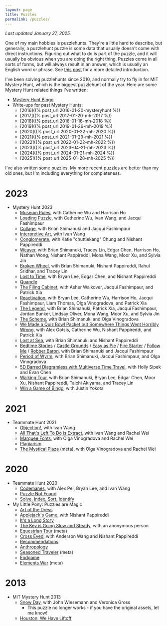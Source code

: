 ```yaml
---
layout: page
title: Puzzles
permalink: /puzzles/
---
```


*Last updated January 27, 2025.*

One of my main hobbies is puzzlehunts. They're a little hard to describe,
but generally, a puzzlehunt puzzle is some data that usually
doesn't come with direct instructions. Figuring out what to do is part of the
puzzle, and it will usually be obvious when you are doing the right thing.
Puzzles come in all sorts of forms, but will always result in an answer, which is
usually an English word or phrase. See [this post](https://blog.vero.site/post/puzzlehunts)
for a more detailed introduction.

I've been solving puzzlehunts since 2010, and normally try to fly in for MIT Mystery Hunt, which is the biggest puzzlehunt of the year.
Here are some Mystery Hunt related things I've written:

* [Mystery Hunt Bingo](https://www.alexirpan.com/mystery-hunt-bingo/)
* Write-ups for past Mystery Hunts:
    * [2016]({% post_url 2016-01-20-mysteryhunt %})
    * [2017]({% post_url 2017-01-20-mh-2017 %})
    * [2018]({% post_url 2018-01-18-mh-2018 %})
    * [2019]({% post_url 2019-01-26-mh-2019 %})
    * [2020]({% post_url 2020-01-22-mh-2020 %})
    * [2021]({% post_url 2021-01-29-mh-2021 %})
    * [2022]({% post_url 2022-01-22-mh-2022 %})
    * [2023]({% post_url 2023-04-21-mh-2023 %})
    * [2024]({% post_url 2024-01-21-mh-2024 %})
    * [2025]({% post_url 2025-01-28-mh-2025 %})

I've also written some puzzles.
My more recent puzzles are better than my old ones, but I'm including everything for
completeness.

# 2023

* Mystery Hunt 2023
    * [Museum Rules](https://puzzles.mit.edu/2023/interestingthings.museum/puzzles/museum-rules), with Catherine Wu and Harrison Ho
    * [Loading Puzzle](https://puzzles.mit.edu/2023/interestingthings.museum/solutions/undefined), with Catherine Wu, Ivan Wang, and Jacqui Fashimpaur
    * [Collage](https://puzzles.mit.edu/2023/interestingthings.museum/puzzles/collage), with Brian Shimanuki and Jacqui Fashimpaur
    * [Interpretive Art](https://puzzles.mit.edu/2023/interestingthings.museum/puzzles/interpretive-art), with Ivan Wang
    * [Conglomerate](https://puzzles.mit.edu/2023/interestingthings.museum/puzzles/conglomerate), with Katie "chuttiekang" Chung and Nishant Pappireddi
    * [Weaver](https://puzzles.mit.edu/2023/interestingthings.museum/puzzles/weaver), with Brian Shimanuki, Tracey Lin, Edgar Chen, Harrison Ho, Nathan Wong, Nishant Pappireddi, Mona Wang, Moor Xu, and Sylvia Jin
    * [Broken Wheel](https://puzzles.mit.edu/2023/puzzlefactory.place/basement/broken-wheel), with Brian Shimanuki, Nishant Pappireddi, Rahul Sridhar, and Tracey Lin
    * [Lost to Time](https://puzzles.mit.edu/2023/puzzlefactory.place/basement/lost-to-time), with Bryan Lee, Edgar Chen, and Nishant Pappireddi
    * [Quandle](https://puzzles.mit.edu/2023/puzzlefactory.place/office/quandle)
    * [The Filing Cabinet](https://puzzles.mit.edu/2023/puzzlefactory.place/office/the-filing-cabinet), with Asher Walkover, Jacqui Fashimpaur, and Patrick Xia
    * [Reactivation](https://puzzles.mit.edu/2023/puzzlefactory.place/factory-floor/reactivation), with Bryan Lee, Catherine Wu, Harrison Ho, Jacqui Fashimpaur, Liam Thomas, Olga Vinogradova, and Patrick Xia
    * [The Legend](https://puzzles.mit.edu/2023/puzzlefactory.place/puzzles/the-legend), with Brian Shimanuki, Patrick Xia, Jacqui Fashimpaur, Jordan Bunker, Lindsay Oliver, Mona Wang, Moor Xu, and Sylvia Jin
    * [The Scheme](https://puzzles.mit.edu/2023/puzzlefactory.place/puzzles/the-scheme), with Brian Shimanuki and Olga Vinogradova
    * [We Made a Quiz Bowl Packet but Somewhere Things Went Horribly Wrong](https://puzzles.mit.edu/2023/puzzlefactory.place/puzzles/we-made-a-quiz-bowl-packet-but-somewhere-things-went-horribly-wrong), with Alex Gotsis, Catherine Wu, Nishant Pappireddi, and Patrick Xia
    * [Lost at Sea](https://puzzles.mit.edu/2023/puzzlefactory.place/puzzles/lost-at-sea), with Brian Shimanuki and Nishant Pappireddi
    * [Bedtime Stories](https://puzzles.mit.edu/2023/puzzlefactory.place/puzzles/bedtime-stories) / [Castle Grounds](https://puzzles.mit.edu/2023/puzzlefactory.place/puzzles/castle-grounds) / [Easy as Pie](https://puzzles.mit.edu/2023/puzzlefactory.place/puzzles/easy-as-pie) / [Fire Starter](https://puzzles.mit.edu/2023/puzzlefactory.place/puzzles/fire-starter) / [Follow Me](https://puzzles.mit.edu/2023/puzzlefactory.place/puzzles/follow-me) / [Robber Baron](https://puzzles.mit.edu/2023/puzzlefactory.place/puzzles/robber-baron), with Brian Shimanuki and Jacqui Fashimpaur
    * [Period of Wyrm](https://puzzles.mit.edu/2023/puzzlefactory.place/factory-floor/period-of-wyrm), with Brian Shimanuki, Jacqui Fashimpaur, and Olga Vinogradova
    * [5D Barred Diagramless with Multiverse Time Travel](https://puzzles.mit.edu/2023/puzzlefactory.place/puzzles/5d-barred-diagramless-with-multiverse-time-travel), with Holly Sipek and Evan Chen
    * [Walking Tour](https://puzzles.mit.edu/2023/puzzlefactory.place/puzzles/walking-tour), with Brian Shimanuki, Bryan Lee, Edgar Chen, Moor Xu, Nishant Pappireddi, Taichi Akiyama, and Tracey Lin
    * [Win a Game of Bingo](https://puzzles.mit.edu/2023/puzzlefactory.place/puzzles/win-a-game-of-bingo), with Justin Yokota

# 2021

* Teammate Hunt 2021
    * [Objection!](https://teammatehunt.com/puzzles/objection), with Ivan Wang
    * [All That's Left To Do is Extract](https://teammatehunt.com/puzzles/all-thats-left-to-do-is-extract), with Ivan Wang and Rachel Wei
    * [Marquee Fonts](https://teammatehunt.com/puzzles/marquee-fonts), with Olga Vinogradova and Rachel Wei
    * [Plagiarism](https://teammatehunt.com/puzzles/plagiarism)
    * [The Mystical Plaza](https://teammatehunt.com/puzzles/the-mystical-plaza) (meta), with Olga Vinogradova and Rachel Wei

# 2020

* Teammate Hunt 2020
    * [Codemanes](https://2020.teammatehunt.com/solutions/codemanes), with Alex Pei, Bryan Lee, and Ivan Wang
    * [Puzzle Not Found](https://2020.teammatehunt.com/puzzles/puzzle-not-found)
    * [Solve, Index, Sort, Identify](https://2020.teammatehunt.com/puzzles/solve-index-sort-identify)
* My Little Pony: Puzzles are Magic
    * [Art of the Dress](https://www.puzzlesaremagic.com/puzzle/art-of-the-dress.html)
    * [Applejack's Game](https://www.puzzlesaremagic.com/solution/applejacks-game/index.html), with Nishant Pappireddi
    * [It's a Long Story](https://www.puzzlesaremagic.com/puzzle/its-a-long-story.html)
    * [The Key is Going Slow and Steady](https://www.puzzlesaremagic.com/solution/the-key-is-going-slow-and-steady/index.html), with an anonymous person
    * [Equestrian Tour](https://www.puzzlesaremagic.com/solution/equestrian-tour/index.html) (meta)
    * [Cross Eyed](https://www.puzzlesaremagic.com/solution/cross-eyed/index.html), with Anderson Wang and Nishant Pappireddi
    * [Recommendations](https://www.puzzlesaremagic.com/puzzle/recommendations.html)
    * [Anthropology](https://www.puzzlesaremagic.com/solution/anthropology/index.html)
    * [Seasoned Traveler](https://www.puzzlesaremagic.com/puzzle/seasoned-traveler.html) (meta)
    * [Endgame](https://www.puzzlesaremagic.com/puzzle/endgame.html)
    * [Elements War](https://www.puzzlesaremagic.com/puzzle/elements-war.html) (meta)

# 2013

* MIT Mystery Hunt 2013
    * [Snow Day](http://web.mit.edu/puzzle/www/2013/coinheist.com/indiana/snow_day/index.html), with John Wiesemann and Veronica Gross
        * This puzzle no longer works - if you have the original assets, let me know!
    * [Houston, We Have Liftoff](http://web.mit.edu/puzzle/www/2013/coinheist.com/indiana/houston_we_have_liftoff/index.html)
